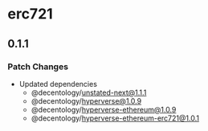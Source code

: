 # erc721

## 0.1.1
### Patch Changes

- Updated dependencies
  - @decentology/unstated-next@1.1.1
  - @decentology/hyperverse@1.0.9
  - @decentology/hyperverse-ethereum@1.0.9
  - @decentology/hyperverse-ethereum-erc721@1.0.1
